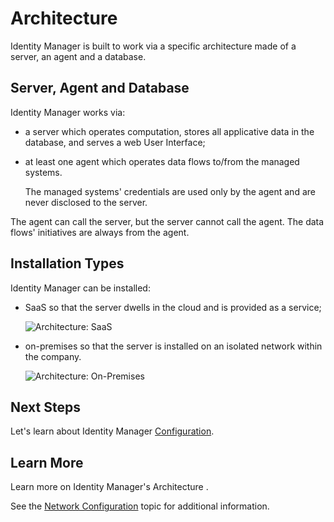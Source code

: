 # Architecture

Identity Manager is built to work via a specific architecture made of a server, an agent and a
database.

## Server, Agent and Database

Identity Manager works via:

- a server which operates computation, stores all applicative data in the database, and serves a web
  User Interface;
- at least one agent which operates data flows to/from the managed systems.

  The managed systems' credentials are used only by the agent and are never disclosed to the
  server.

The agent can call the server, but the server cannot call the agent. The data flows' initiatives are
always from the agent.

## Installation Types

Identity Manager can be installed:

- SaaS so that the server dwells in the cloud and is provided as a service;

  ![Architecture: SaaS](/img/product_docs/identitymanager/identitymanager/integration-guide/architecture/saas/architecture_saas.webp)

- on-premises so that the server is installed on an isolated network within the company.

  ![Architecture: On-Premises](/img/product_docs/identitymanager/identitymanager/integration-guide/architecture/on-prem/architecture_onprem.webp)

## Next Steps

Let's learn about Identity Manager [Configuration](/docs/identitymanager/saas/identitymanager/introduction-guide/configuration/index.md).

## Learn More

Learn more on Identity Manager's Architecture .

See the [Network Configuration](/docs/identitymanager/saas/identitymanager/integration-guide/network-configuration/index.md) topic for
additional information.
